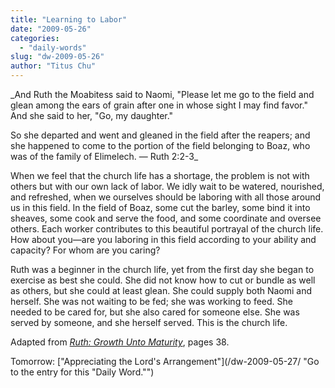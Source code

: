 ```yaml
---
title: "Learning to Labor"
date: "2009-05-26"
categories: 
  - "daily-words"
slug: "dw-2009-05-26"
author: "Titus Chu"
---
```


_And Ruth the Moabitess said to Naomi, "Please let me go to the field and glean among the ears of grain after one in whose sight I may find favor." And she said to her, "Go, my daughter."

So she departed and went and gleaned in the field after the reapers; and she happened to come to the portion of the field belonging to Boaz, who was of the family of Elimelech. — Ruth 2:2-3_

When we feel that the church life has a shortage, the problem is not with others but with our own lack of labor. We idly wait to be watered, nourished, and refreshed, when we ourselves should be laboring with all those around us in this field. In the field of Boaz, some cut the barley, some bind it into sheaves, some cook and serve the food, and some coordinate and oversee others. Each worker contributes to this beautiful portrayal of the church life. How about you—are you laboring in this field according to your ability and capacity? For whom are you caring?

Ruth was a beginner in the church life, yet from the first day she began to exercise as best she could. She did not know how to cut or bundle as well as others, but she could at least glean. She could supply both Naomi and herself. She was not waiting to be fed; she was working to feed. She needed to be cared for, but she also cared for someone else. She was served by someone, and she herself served. This is the church life.

Adapted from [_Ruth: Growth Unto Maturity_](/book-ruth/ "Go to the entry for this book"), pages 38.

Tomorrow: ["Appreciating the Lord's Arrangement"](/dw-2009-05-27/ "Go to the entry for this "Daily Word."")
